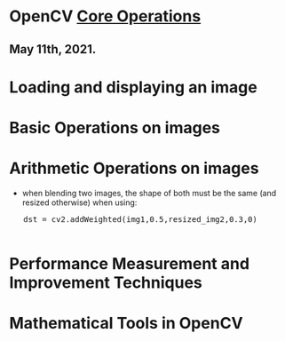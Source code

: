 # OpenCV [Core Operations](https://opencv-python-tutroals.readthedocs.io/en/latest/py_tutorials/py_core/py_table_of_contents_core/py_table_of_contents_core.html)
## May 11th, 2021.

# Loading and displaying an image


# Basic Operations on images


# Arithmetic Operations on images
- when blending two images, the shape of both must be the same (and resized otherwise) when using:
<td>
   <pre lang="python">
   dst = cv2.addWeighted(img1,0.5,resized_img2,0.3,0)
   </pre>
</td>


# Performance Measurement and Improvement Techniques


# Mathematical Tools in OpenCV


